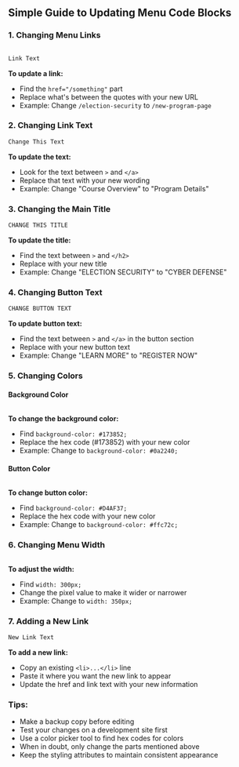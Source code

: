 ## Simple Guide to Updating Menu Code Blocks

### 1. Changing Menu Links

```html

Link Text
```

**To update a link:**
- Find the `href="/something"` part
- Replace what's between the quotes with your new URL
- Example: Change `/election-security` to `/new-program-page`

### 2. Changing Link Text

```html
Change This Text
```

**To update the text:**
- Look for the text between `>` and `</a>`
- Replace that text with your new wording
- Example: Change "Course Overview" to "Program Details"

### 3. Changing the Main Title

```html
CHANGE THIS TITLE
```

**To update the title:**
- Find the text between `>` and `</h2>`
- Replace with your new title
- Example: Change "ELECTION SECURITY" to "CYBER DEFENSE"

### 4. Changing Button Text

```html
CHANGE BUTTON TEXT
```

**To update button text:**
- Find the text between `>` and `</a>` in the button section
- Replace with your new button text
- Example: Change "LEARN MORE" to "REGISTER NOW"

### 5. Changing Colors

#### Background Color
```html

```

**To change the background color:**
- Find `background-color: #173852;`
- Replace the hex code (#173852) with your new color
- Example: Change to `background-color: #0a2240;`

#### Button Color
```html

```

**To change button color:**
- Find `background-color: #D4AF37;`
- Replace the hex code with your new color
- Example: Change to `background-color: #ffc72c;`

### 6. Changing Menu Width

```html

```

**To adjust the width:**
- Find `width: 300px;`
- Change the pixel value to make it wider or narrower
- Example: Change to `width: 350px;`

### 7. Adding a New Link

```html
New Link Text
```

**To add a new link:**
- Copy an existing `<li>...</li>` line
- Paste it where you want the new link to appear
- Update the href and link text with your new information

### Tips:
- Make a backup copy before editing
- Test your changes on a development site first
- Use a color picker tool to find hex codes for colors
- When in doubt, only change the parts mentioned above
- Keep the styling attributes to maintain consistent appearance